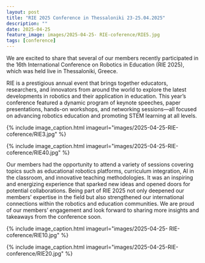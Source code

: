 ```yaml
---
layout: post
title: "RIE 2025 Conference in Thessaloniki 23-25.04.2025"
description: ""
date: 2025-04-25
feature_image: images/2025-04-25- RIE-coference/RIE5.jpg
tags: [conference]
---
```

We are excited to share that several of our members recently participated in the 16th International Conference on Robotics in Education (RIE 2025), which was held live in Thessaloniki, Greece.

<!--more-->

RIE is a prestigious annual event that brings together educators, researchers, and innovators from around the world to explore the latest developments in robotics and their application in education. This year’s conference featured a dynamic program of keynote speeches, paper presentations, hands-on workshops, and networking sessions—all focused on advancing robotics education and promoting STEM learning at all levels.

{% include image_caption.html imageurl="images/2025-04-25-RIE-coference/RIE3.jpg" %}

{% include image_caption.html imageurl="images/2025-04-25-RIE-coference/RIE40.jpg" %}

Our members had the opportunity to attend a variety of sessions covering topics such as educational robotics platforms, curriculum integration, AI in the classroom, and innovative teaching methodologies. It was an inspiring and energizing experience that sparked new ideas and opened doors for potential collaborations.
Being part of RIE 2025 not only deepened our members’ expertise in the field but also strengthened our international connections within the robotics and education communities.
We are proud of our members’ engagement and look forward to sharing more insights and takeaways from the conference soon. 

{% include image_caption.html imageurl="images/2025-04-25- RIE-coference/RIE10.jpg" %}

{% include image_caption.html imageurl="images/2025-04-25-RIE-conference/RIE20.jpg" %}
